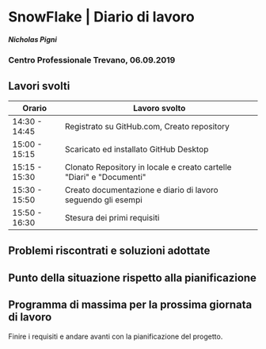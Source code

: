

# SnowFlake | Diario di lavoro
##### Nicholas Pigni
### Centro Professionale Trevano, 06.09.2019

## Lavori svolti


|Orario        |Lavoro svolto|
|--------------|---------------------------------------|
|14:30 - 14:45 |Registrato su GitHub.com, Creato repository|
|15:00 - 15:15 |Scaricato ed installato GitHub Desktop|
|15:15 - 15:30 |Clonato Repository in locale e creato cartelle "Diari" e "Documenti"|
|15:30 - 15:50 |Creato documentazione e diario di lavoro seguendo gli esempi|
|15:50 - 16:30| Stesura dei primi requisiti|

##  Problemi riscontrati e soluzioni adottate


##  Punto della situazione rispetto alla pianificazione


## Programma di massima per la prossima giornata di lavoro
Finire i requisiti e andare avanti con la pianificazione del progetto.
